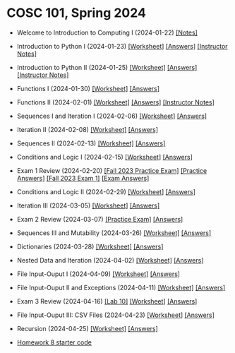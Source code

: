 # COSC 101, Spring 2024

- Welcome to Introduction to Computing I (2024-01-22) [[Notes]](./files/1_22.pdf)

- Introduction to Python I (2024-01-23) [[Worksheet]](./files/1_23.pdf) [[Answers]](./files/1_23_ans.pdf) [[Instructor Notes]](./notes/1_23.txt)

- Introduction to Python II (2024-01-25) [[Worksheet]](./files/1_25.pdf) [[Answers]](./files/1_25_ans.pdf) [[Instructor Notes]](./notes/1_25.txt)

- Functions I (2024-01-30) [[Worksheet]](./files/1_30.pdf) [[Answers]](./files/1_30_ans.pdf)

- Functions II (2024-02-01) [[Worksheet]](./files/2_1.pdf) [[Answers]](./files/2_1_ans.pdf) [[Instructor Notes]](./notes/2_1.txt)

- Sequences I and Iteration I (2024-02-06) [[Worksheet]](./files/2_6.pdf) [[Answers]](./files/2_6_ans.pdf)

- Iteration II (2024-02-08) [[Worksheet]](./files/2_8.pdf) [[Answers]](./files/2_8_ans.pdf)

- Sequences II (2024-02-13) [[Worksheet]](./files/2_13.pdf) [[Answers]](./files/2_13_ans.pdf)

- Conditions and Logic I (2024-02-15) [[Worksheet]](./files/2_15.pdf) [[Answers]](./files/2_15_ans.pdf)

- Exam 1 Review (2024-02-20) [[Fall 2023 Practice Exam]](./fall2023/9_26.pdf) [[Practice Answers]](./fall2023/9_26_answers.pdf) [[Fall 2023 Exam 1]](./files/exam1_fall23.pdf) [[Exam Answers]](./files/f23_exam1_ans.pdf)

 
- Conditions and Logic II (2024-02-29) [[Worksheet]](./files/2_29.pdf) [[Answers]](./files/2_29_ans.pdf) 

- Iteration III (2024-03-05) [[Worksheet]](./files/3_5.pdf) [[Answers]](./files/3_5_ans.pdf) 

- Exam 2 Review (2024-03-07) [[Practice Exam]](./fall2023/10_17.pdf) [[Answers]](./fall2023/10_17_answers.pdf)

- Sequences III and Mutability (2024-03-26) [[Worksheet]](./files/3_26.pdf) [[Answers]](./files/3_26_ans.pdf)

- Dictionaries (2024-03-28) [[Worksheet]](./files/3_28.pdf) [[Answers]](./files/3_28_ans.pdf)

- Nested Data and Iteration (2024-04-02) [[Worksheet]](./files/4_2.pdf) [[Answers]](./files/4_2_ans.pdf)

- File Input-Ouput I (2024-04-09) [[Worksheet]](./files/4_9.pdf) [[Answers]](./files/4_9_ans.pdf)

- File Input-Ouput II and Exceptions (2024-04-11) [[Worksheet]](./files/4_11.pdf) [[Answers]](./files/4_11_ans.pdf)

- Exam 3 Review (2024-04-16) [[Lab 10]](./files/lab10.zip) [[Worksheet]](./files/4_16.pdf) [[Answers]](./files/4_16_ans.pdf)

- File Input-Ouput III: CSV Files (2024-04-23) [[Worksheet]](./files/4_23.pdf) [[Answers]](./files/4_23_ans.pdf)

- Recursion (2024-04-25) [[Worksheet]](./files/4_25.pdf) [[Answers]](./files/4_25_ans.pdf)

- [Homework 8 starter code](./files/hw8.zip)

<!--
- Sequences II and Mutability I (2023-10-05) [[Worksheet]](./notes/10_5.pdf) [[Notes]](./answers/10_5_answers.pdf)

- Mutability II and Practice Problems (2023-10-12) [[Worksheet]](./notes/10_12.pdf) [[Notes]](./answers/10_12_answers.pdf)

- Dictionaries (2023-10-24) [[Worksheet]](./notes/10_24.pdf) [[Notes]](./answers/10_24_answers.pdf)

- Nested Data and Iteration (2023-10-26) [[Worksheet]](./notes/10_26.pdf) [[Notes]](./answers/10_26_answers.pdf)

- File Input-Ouput I (2023-10-31) [[Worksheet]](./notes/10_31.pdf) [[Notes]](./answers/10_31_answers.pdf)

- File Input-Ouput II and Exceptions (2023-11-02) [[Worksheet]](./notes/11_2.pdf) [[Notes]](./answers/11_2_answers.pdf)

- CSV Files (2023-11-07) [[Worksheet]](./notes/11_7.pdf) [[Notes]](./answers/11_7_answers.pdf)

- Recursion (2023-11-09) [[Worksheet]](./notes/11_9.pdf) [[Notes]](./answers/11_9_answers.pdf)

- Homework 8 in-class work (2023-11-28) [[Files]](./notes/hw8.zip) 

- Visualizing Data (2023-12-05) [[Worksheet]](./notes/12_5.pdf) [[Colab Link]](https://colab.research.google.com/drive/1kP9Q8EVM3vaXOFOiZEktlMrAyGArUb8d?usp=sharing)

- Final Review (2023-12-07) [[In-class Code]](./notes/review.zip) -->
